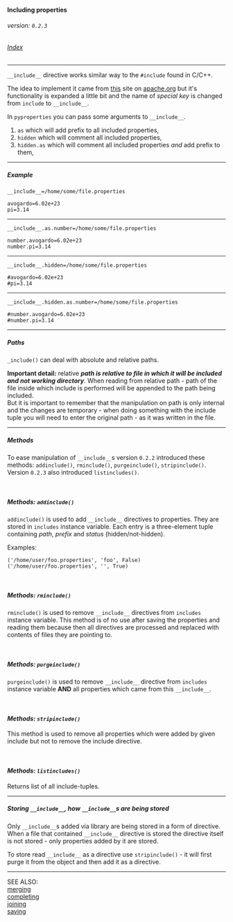 #### Including properties
###### _version: `0.2.3`_

###### [Index](index.mdown)
----

`__include__` directive works similar way to the `#include` found in C/C++. 

The idea to implement it came from [this](http://commons.apache.org/configuration/howto_properties.html) site on [apache.org](http://apache.org) but 
it's functionality is expanded a little bit and the name of _special key_ is changed from `include` to `__include__`.


In `pyproperties` you can pass some arguments to `__include__`.  


1.  `as` which will add prefix to all included properties,
2.  `hidden` which will comment all included properties,
3.  `hidden.as` which will comment all included properties _and_ add prefix to them,


----


##### Example

    __include__=/home/some/file.properties
    
    avogardo=6.02e+23
    pi=3.14


----


    __include__.as.number=/home/some/file.properties
    
    number.avogardo=6.02e+23
    number.pi=3.14


----


    __include__.hidden=/home/some/file.properties
    
    #avogardo=6.02e+23
    #pi=3.14


----


    __include__.hidden.as.number=/home/some/file.properties
    
    #number.avogardo=6.02e+23
    #number.pi=3.14


----


##### Paths

`_include()` can deal with absolute and relative paths.  

__Important detail:__ relative ***path is relative to file in which it will be included and not working directory***. 
When reading from relative path - path of the file inside which include is performed will be appended to the path being included.  
But it is important to remember that the manipulation on path is only internal and the changes are temporary - 
when doing something with the include tuple you will need to enter the original path - as it was written in the file.


----

##### Methods

To ease manipulation of `__include__`s version `0.2.2` introduced these methods: 
`addinclude()`, `rminclude()`, `purgeinclude()`, `stripinclude()`. 
Version `0.2.3` also introduced `listincludes()`.


&nbsp;

##### _Methods: `addinclude()`_

`addinclude()` is used to add `__include__` directives to properties. They are stored in `includes` instance variable. 
Each entry is a three-element tuple containing _path_, _prefix_ and _status_ (hidden/not-hidden).  

Examples:

    ('/home/user/foo.properties', 'foo', False)
    ('/home/user/foo.properties', '', True)


&nbsp;

##### _Methods: `rminclude()`_

`rminclude()` is used to remove `__include__` directives from `includes` instance variable. 
This method is of no use after saving the properties and reading them because then all directives are processed and 
replaced with contents of files they are pointing to.


&nbsp;

##### _Methods: `purgeinclude()`_

`purgeinclude()` is used to remove `__include__` directive from `includes` instance variable **AND** 
all properties which came from this `__include__`.  


&nbsp;

#### _Methods: `stripinclude()`_ 

This method is used to remove all properties which were added by given include but not to remove the include directive.  


&nbsp;

#### _Methods: `listincludes()`_ 

Returns list of all include-tuples.

----

##### Storing `__include__`, how `__include__`s are being stored

Only `__include__`s added via library are being stored in a form of directive.  
When a file that contained `__include__` directive is stored the directive itself is not stored - only properties added by it are stored.  

To store read `__include__` as a directive use `stripinclude()` - it will first purge it from the object and 
then add it as a directive.

----

SEE ALSO:  
[merging](merging.mdown)  
[completing](completing.mdown)  
[joining](joining.mdown)  
[saving](saving.mdown)
